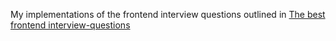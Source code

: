 My implementations of the frontend interview questions outlined in [The best frontend interview-questions](https://performancejs.com/post/hde6d32/The-Best-Frontend-JavaScript-Interview-Questions-%28written-by-a-Frontend-Engineer%29)
